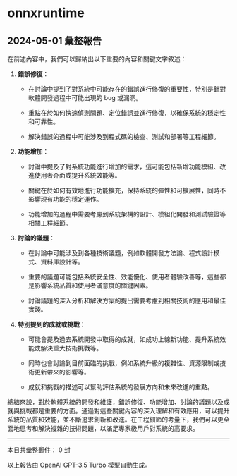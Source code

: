 # onnxruntime

## 2024-05-01 彙整報告

在前述內容中，我們可以歸納出以下重要的內容和關鍵文字敘述：



1. **錯誤修復**：

   - 在討論中提到了對系統中可能存在的錯誤進行修復的重要性，特別是針對軟體開發過程中可能出現的 bug 或漏洞。

   - 重點在於如何快速偵測問題、定位錯誤並進行修復，以確保系統的穩定性和可靠性。

   - 解決錯誤的過程中可能涉及到程式碼的檢查、測試和部署等工程細節。



2. **功能增加**：

   - 討論中提及了對系統功能進行增加的需求，這可能包括新增功能模組、改進使用者介面或提升系統效能等。

   - 關鍵在於如何有效地進行功能擴充，保持系統的彈性和可擴展性，同時不影響現有功能的穩定運作。

   - 功能增加的過程中需要考慮到系統架構的設計、模組化開發和測試驗證等相關工程細節。



3. **討論的議題**：

   - 在討論中可能涉及到各種技術議題，例如軟體開發方法論、程式設計模式、資料庫設計等。

   - 重要的議題可能包括系統安全性、效能優化、使用者體驗改善等，這些都是影響系統品質和使用者滿意度的關鍵因素。

   - 討論議題的深入分析和解決方案的提出需要考慮到相關技術的應用和最佳實踐。



4. **特別提到的成就或挑戰**：

   - 可能會提及過去系統開發中取得的成就，如成功上線新功能、提升系統效能或解決重大技術挑戰等。

   - 同時也會討論到目前面臨的挑戰，例如系統升級的複雜性、資源限制或技術更新帶來的影響等。

   - 成就和挑戰的描述可以幫助評估系統的發展方向和未來改進的重點。



總結來說，對於軟體系統的開發和維護，錯誤修復、功能增加、討論的議題以及成就與挑戰都是重要的方面。通過對這些關鍵內容的深入理解和有效應用，可以提升系統的品質和效能，並不斷追求創新和改進。在工程細節的考量下，我們可以更全面地思考和解決複雜的技術問題，以滿足專家級用戶對系統的高要求。



---



本日共彙整郵件： 0 封



以上報告由 OpenAI GPT-3.5 Turbo 模型自動生成。